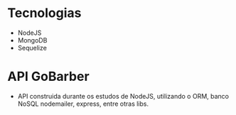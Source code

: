 # Tecnologias

- NodeJS
- MongoDB
- Sequelize

# API GoBarber

- API construida durante os estudos de NodeJS, utilizando o ORM, banco NoSQL nodemailer, express, entre otras libs.
